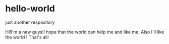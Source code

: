 # hello-world
just another respository

Hi!I'm a new guys!I hope that the world can help me and like me. Also I'll like the world !
That's all!
